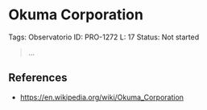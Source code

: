 # Okuma Corporation

Tags: Observatorio
ID: PRO-1272
L: 17
Status: Not started

> …
> 

## References

- https://en.wikipedia.org/wiki/Okuma_Corporation